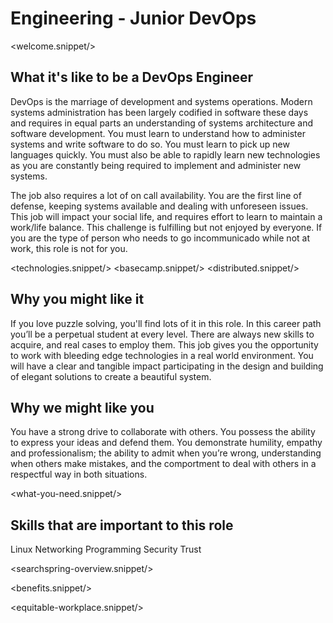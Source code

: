 # Engineering - Junior DevOps
<welcome.snippet/>

## What it's like to be a DevOps Engineer
DevOps is the marriage of development and systems operations. Modern systems administration has been largely codified in software these days and requires in equal parts an understanding of systems architecture and software development. You must learn to understand how to administer systems and write software to do so. You must learn to pick up new languages quickly. You must also be able to rapidly learn new technologies as you are constantly being required to implement and administer new systems.

The job also requires a lot of on call availability. You are the first line of defense, keeping systems available and dealing with unforeseen issues. This job will impact your social life, and requires effort to learn to maintain a work/life balance. This challenge is fulfilling but not enjoyed by everyone.  If you are the type of person who needs to go incommunicado while not at work, this role is not for you.


<technologies.snippet/>
<basecamp.snippet/>
<distributed.snippet/>

## Why you might like it
If you love puzzle solving, you'll find lots of it in this role. In this career path you’ll be a perpetual student at every level. There are always new skills to acquire, and real cases to employ them. This job gives you the opportunity to work with bleeding edge technologies in a real world environment. You will have a clear and tangible impact participating in the design and building of elegant solutions to create a beautiful system.

## Why we might like you
You have a strong drive to collaborate with others. You possess the ability to express your ideas and defend them. You demonstrate humility, empathy and professionalism; the ability to admit when you’re wrong, understanding when others make mistakes, and the comportment to deal with others in a respectful way in both situations.

<what-you-need.snippet/>

## Skills that are important to this role

<skills>
Linux
Networking
Programming
Security
Trust
</skills>

<inherit doc="engineering-base.md"/>

<searchspring-overview.snippet/>

<benefits.snippet/>

<equitable-workplace.snippet/>